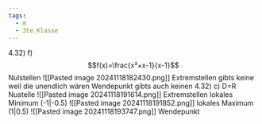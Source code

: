 ```yaml
---
tags:
  - m
  - 3te_Klasse
---
```

4.32)
f)
$$f(x)=\frac{x²+x-1}{x-1}$$
Nulstellen
![[Pasted image 20241118182430.png]]
Extremstellen
gibts keine weil die unendlich wären
Wendepunkt
gibts auch keinen
4.32)
c)
D=R
Nustelle
![[Pasted image 20241118191614.png]]
Extremstellen
lokales Minimum (-1|-0.5)
![[Pasted image 20241118191852.png]]
lokales Maximum (1|0.5)
![[Pasted image 20241118193747.png]]
Wendepunkt
